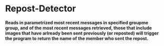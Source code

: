 # Repost-Detector
#### Reads in parametrized most recent messages in specified groupme group, and of the most recent messages retrieved, those that include images that have arlready been sent previously (or reposted) will trigger the program to return the name of the member who sent the repost.
